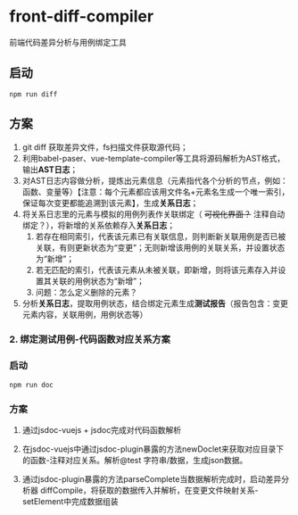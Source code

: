 # front-diff-compiler

前端代码差异分析与用例绑定工具

## 启动

`npm run diff`

## 方案

1. git diff 获取差异文件，fs扫描文件获取源代码；
2. 利用babel-paser、vue-template-compiler等工具将源码解析为AST格式，输出**AST日志**；
3. 对AST日志内容做分析，提炼出元素信息（元素指代各个分析的节点，例如：函数、变量等）【注意：每个元素都应该用文件名+元素名生成一个唯一索引，保证每次变更都能追溯到该元素】，生成**关系日志**；
4. 将关系日志里的元素与模拟的用例列表作关联绑定（ ~~可视化界面？~~ 注释自动绑定？），将新增的关系依赖存入**关系日志**；
	1. 若存在相同索引，代表该元素已有关联信息，则判断新关联用例是否已被关联，有则更新状态为“变更”；无则新增该用例的关联关系，并设置状态为“新增”；
	2. 若无匹配的索引，代表该元素从未被关联，即新增，则将该元素存入并设置其关联的用例状态为“新增”；
	3. 问题：怎么定义删除的元素？
5. 分析**关系日志**，提取用例状态，结合绑定元素生成**测试报告**（报告包含：变更元素内容，关联用例，用例状态等）

### 2. 绑定测试用例-代码函数对应关系方案
### 启动

`npm run doc`

### 方案
1. 通过jsdoc-vuejs + jsdoc完成对代码函数解析

2. 在jsdoc-vuejs中通过jsdoc-plugin暴露的方法newDoclet来获取对应目录下的函数-注释对应关系。解析@test 字符串/数据，生成json数据。

3. 通过jsdoc-plugin暴露的方法parseComplete当数据解析完成时，启动差异分析器 diffCompile，将获取的数据传入并解析，在变更文件映射关系-setElement中完成数据组装